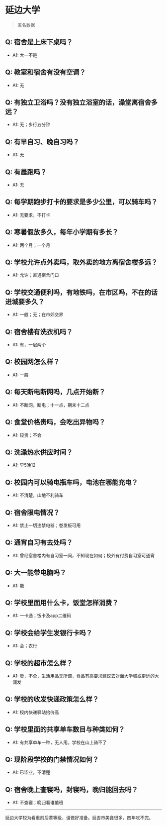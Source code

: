 # 延边大学
> 匿名数据
## Q: 宿舍是上床下桌吗？
- A1: 大一不是
## Q: 教室和宿舍有没有空调？
- A1: 无
## Q: 有独立卫浴吗？没有独立浴室的话，澡堂离宿舍多远？
- A1: 无；步行五分钟
## Q: 有早自习、晚自习吗？
- A1: 无
## Q: 有晨跑吗？
- A1: 无
## Q: 每学期跑步打卡的要求是多少公里，可以骑车吗？
- A1: 无要求，不打卡
## Q: 寒暑假放多久，每年小学期有多长？
- A1: 两个月；一个月
## Q: 学校允许点外卖吗，取外卖的地方离宿舍楼多远？
- A1: 允许；直通宿舍门口
## Q: 学校交通便利吗，有地铁吗，在市区吗，不在的话进城要多久？
- A1: 一般；无；在市郊交界
## Q: 宿舍楼有洗衣机吗？
- A1: 有，一层两个
## Q: 校园网怎么样？
- A1: 一般
## Q: 每天断电断网吗，几点开始断？
- A1: 不断网，断电；十一点，期末十二点
## Q: 食堂价格贵吗，会吃出异物吗？
- A1: 较贵；不会
## Q: 洗澡热水供应时间？
- A1: 早5晚12
## Q: 校园内可以骑电瓶车吗，电池在哪能充电？
- A1: 不清楚，山地不利骑车
## Q: 宿舍限电情况？
- A1: 禁止一切违禁电器；卷发板可用
## Q: 通宵自习有去处吗？
- A1: 曾经宿舍楼内有自习室一间，不知现在如何；校外有付费自习室可通宵
## Q: 大一能带电脑吗？
- A1: 能
## Q: 学校里面用什么卡，饭堂怎样消费？
- A1: 一卡通；饭卡及app二维码
## Q: 学校会给学生发银行卡吗？
- A1: 会；农行
## Q: 学校的超市怎么样？
- A1: 贵，不全，生活用品无所谓，食品有高要求建议去对面大学城或更远的大润发
## Q: 学校的收发快递政策怎么样？
- A1: 校内快递驿站抬价高
## Q: 学校里面的共享单车数目与种类如何？
- A1: 有共享单车一种，无人用。学校在山上骑不了
## Q: 现阶段学校的门禁情况如何？
- A1: 已毕业，不清楚
## Q: 宿舍晚上查寝吗，封寝吗，晚归能回去吗？
- A1: 不查寝；晚归看谁值班
***
延边大学较为看重前后辈等级，请做好准备。延吉市美食很多，四年吃不完。